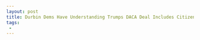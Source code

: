 ```yaml
---
layout: post
title: Durbin Dems Have Understanding Trumps DACA Deal Includes Citizenship
tags:
 -
---
```


